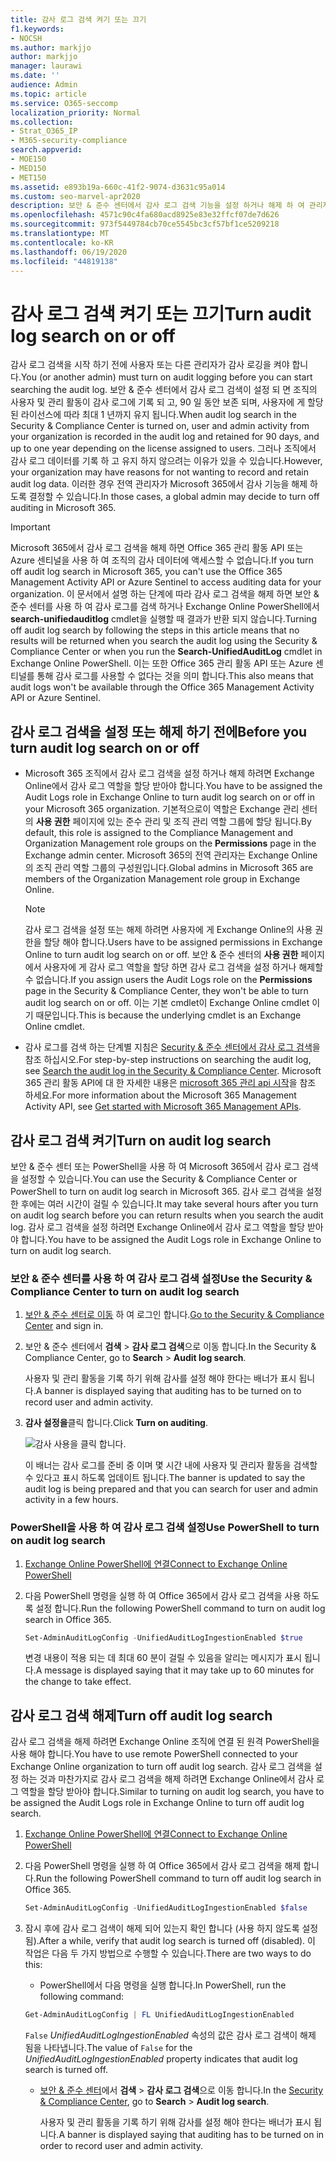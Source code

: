 ```yaml
---
title: 감사 로그 검색 켜기 또는 끄기
f1.keywords:
- NOCSH
ms.author: markjjo
author: markjjo
manager: laurawi
ms.date: ''
audience: Admin
ms.topic: article
ms.service: O365-seccomp
localization_priority: Normal
ms.collection:
- Strat_O365_IP
- M365-security-compliance
search.appverid:
- MOE150
- MED150
- MET150
ms.assetid: e893b19a-660c-41f2-9074-d3631c95a014
ms.custom: seo-marvel-apr2020
description: 보안 & 준수 센터에서 감사 로그 검색 기능을 설정 하거나 해제 하 여 관리자가 감사 로그를 검색 하는 기능을 사용 하거나 사용 하지 않도록 설정 하는 방법
ms.openlocfilehash: 4571c90c4fa680acd8925e83e32ffcf07de7d626
ms.sourcegitcommit: 973f5449784cb70ce5545bc3cf57bf1ce5209218
ms.translationtype: MT
ms.contentlocale: ko-KR
ms.lasthandoff: 06/19/2020
ms.locfileid: "44819138"
---
```

# <a name="turn-audit-log-search-on-or-off"></a><span data-ttu-id="41827-103">감사 로그 검색 켜기 또는 끄기</span><span class="sxs-lookup"><span data-stu-id="41827-103">Turn audit log search on or off</span></span>

<span data-ttu-id="41827-104">감사 로그 검색을 시작 하기 전에 사용자 또는 다른 관리자가 감사 로깅을 켜야 합니다.</span><span class="sxs-lookup"><span data-stu-id="41827-104">You (or another admin) must turn on audit logging before you can start searching the audit log.</span></span> <span data-ttu-id="41827-105">보안 & 준수 센터에서 감사 로그 검색이 설정 되 면 조직의 사용자 및 관리 활동이 감사 로그에 기록 되 고, 90 일 동안 보존 되며, 사용자에 게 할당 된 라이선스에 따라 최대 1 년까지 유지 됩니다.</span><span class="sxs-lookup"><span data-stu-id="41827-105">When audit log search in the Security & Compliance Center is turned on, user and admin activity from your organization is recorded in the audit log and retained for 90 days, and up to one year depending on the license assigned to users.</span></span> <span data-ttu-id="41827-106">그러나 조직에서 감사 로그 데이터를 기록 하 고 유지 하지 않으려는 이유가 있을 수 있습니다.</span><span class="sxs-lookup"><span data-stu-id="41827-106">However, your organization may have reasons for not wanting to record and retain audit log data.</span></span> <span data-ttu-id="41827-107">이러한 경우 전역 관리자가 Microsoft 365에서 감사 기능을 해제 하도록 결정할 수 있습니다.</span><span class="sxs-lookup"><span data-stu-id="41827-107">In those cases, a global admin may decide to turn off auditing in Microsoft 365.</span></span>

> [!IMPORTANT]
> <span data-ttu-id="41827-108">Microsoft 365에서 감사 로그 검색을 해제 하면 Office 365 관리 활동 API 또는 Azure 센티널을 사용 하 여 조직의 감사 데이터에 액세스할 수 없습니다.</span><span class="sxs-lookup"><span data-stu-id="41827-108">If you turn off audit log search in Microsoft 365, you can't use the Office 365 Management Activity API or Azure Sentinel to access auditing data for your organization.</span></span> <span data-ttu-id="41827-109">이 문서에서 설명 하는 단계에 따라 감사 로그 검색을 해제 하면 보안 & 준수 센터를 사용 하 여 감사 로그를 검색 하거나 Exchange Online PowerShell에서 **search-unifiedauditlog** cmdlet을 실행할 때 결과가 반환 되지 않습니다.</span><span class="sxs-lookup"><span data-stu-id="41827-109">Turning off audit log search by following the steps in this article means that no results will be returned when you search the audit log using the Security & Compliance Center or when you run the **Search-UnifiedAuditLog** cmdlet in Exchange Online PowerShell.</span></span> <span data-ttu-id="41827-110">이는 또한 Office 365 관리 활동 API 또는 Azure 센티널를 통해 감사 로그를 사용할 수 없다는 것을 의미 합니다.</span><span class="sxs-lookup"><span data-stu-id="41827-110">This also means that audit logs won't be available through the Office 365 Management Activity API or Azure Sentinel.</span></span>
  
## <a name="before-you-turn-audit-log-search-on-or-off"></a><span data-ttu-id="41827-111">감사 로그 검색을 설정 또는 해제 하기 전에</span><span class="sxs-lookup"><span data-stu-id="41827-111">Before you turn audit log search on or off</span></span>

- <span data-ttu-id="41827-112">Microsoft 365 조직에서 감사 로그 검색을 설정 하거나 해제 하려면 Exchange Online에서 감사 로그 역할을 할당 받아야 합니다.</span><span class="sxs-lookup"><span data-stu-id="41827-112">You have to be assigned the Audit Logs role in Exchange Online to turn audit log search on or off in your Microsoft 365 organization.</span></span> <span data-ttu-id="41827-113">기본적으로이 역할은 Exchange 관리 센터의 **사용 권한** 페이지에 있는 준수 관리 및 조직 관리 역할 그룹에 할당 됩니다.</span><span class="sxs-lookup"><span data-stu-id="41827-113">By default, this role is assigned to the Compliance Management and Organization Management role groups on the **Permissions** page in the Exchange admin center.</span></span> <span data-ttu-id="41827-114">Microsoft 365의 전역 관리자는 Exchange Online의 조직 관리 역할 그룹의 구성원입니다.</span><span class="sxs-lookup"><span data-stu-id="41827-114">Global admins in Microsoft 365 are members of the Organization Management role group in Exchange Online.</span></span> 
    
    > [!NOTE]
    > <span data-ttu-id="41827-115">감사 로그 검색을 설정 또는 해제 하려면 사용자에 게 Exchange Online의 사용 권한을 할당 해야 합니다.</span><span class="sxs-lookup"><span data-stu-id="41827-115">Users have to be assigned permissions in Exchange Online to turn audit log search on or off.</span></span> <span data-ttu-id="41827-116">보안 & 준수 센터의 **사용 권한** 페이지에서 사용자에 게 감사 로그 역할을 할당 하면 감사 로그 검색을 설정 하거나 해제할 수 없습니다.</span><span class="sxs-lookup"><span data-stu-id="41827-116">If you assign users the Audit Logs role on the **Permissions** page in the Security & Compliance Center, they won't be able to turn audit log search on or off.</span></span> <span data-ttu-id="41827-117">이는 기본 cmdlet이 Exchange Online cmdlet 이기 때문입니다.</span><span class="sxs-lookup"><span data-stu-id="41827-117">This is because the underlying cmdlet is an Exchange Online cmdlet.</span></span> 
    
- <span data-ttu-id="41827-118">감사 로그를 검색 하는 단계별 지침은 [Security & 준수 센터에서 감사 로그 검색](search-the-audit-log-in-security-and-compliance.md)을 참조 하십시오.</span><span class="sxs-lookup"><span data-stu-id="41827-118">For step-by-step instructions on searching the audit log, see [Search the audit log in the Security & Compliance Center](search-the-audit-log-in-security-and-compliance.md).</span></span> <span data-ttu-id="41827-119">Microsoft 365 관리 활동 API에 대 한 자세한 내용은 [microsoft 365 관리 api 시작](https://docs.microsoft.com/office/office-365-management-api/get-started-with-office-365-management-apis)을 참조 하세요.</span><span class="sxs-lookup"><span data-stu-id="41827-119">For more information about the Microsoft 365 Management Activity API, see [Get started with Microsoft 365 Management APIs](https://docs.microsoft.com/office/office-365-management-api/get-started-with-office-365-management-apis).</span></span>
    
## <a name="turn-on-audit-log-search"></a><span data-ttu-id="41827-120">감사 로그 검색 켜기</span><span class="sxs-lookup"><span data-stu-id="41827-120">Turn on audit log search</span></span>

<span data-ttu-id="41827-121">보안 & 준수 센터 또는 PowerShell을 사용 하 여 Microsoft 365에서 감사 로그 검색을 설정할 수 있습니다.</span><span class="sxs-lookup"><span data-stu-id="41827-121">You can use the Security & Compliance Center or PowerShell to turn on audit log search in Microsoft 365.</span></span> <span data-ttu-id="41827-122">감사 로그 검색을 설정한 후에는 여러 시간이 걸릴 수 있습니다.</span><span class="sxs-lookup"><span data-stu-id="41827-122">It may take several hours after you turn on audit log search before you can return results when you search the audit log.</span></span> <span data-ttu-id="41827-123">감사 로그 검색을 설정 하려면 Exchange Online에서 감사 로그 역할을 할당 받아야 합니다.</span><span class="sxs-lookup"><span data-stu-id="41827-123">You have to be assigned the Audit Logs role in Exchange Online to turn on audit log search.</span></span>
  
### <a name="use-the-security--compliance-center-to-turn-on-audit-log-search"></a><span data-ttu-id="41827-124">보안 & 준수 센터를 사용 하 여 감사 로그 검색 설정</span><span class="sxs-lookup"><span data-stu-id="41827-124">Use the Security & Compliance Center to turn on audit log search</span></span>

1. <span data-ttu-id="41827-125">[보안 & 준수 센터로 이동](https://protection.office.com) 하 여 로그인 합니다.</span><span class="sxs-lookup"><span data-stu-id="41827-125">[Go to the Security & Compliance Center](https://protection.office.com) and sign in.</span></span>

2. <span data-ttu-id="41827-126">보안 & 준수 센터에서 **검색** \> **감사 로그 검색**으로 이동 합니다.</span><span class="sxs-lookup"><span data-stu-id="41827-126">In the Security & Compliance Center, go to **Search** \> **Audit log search**.</span></span>

   <span data-ttu-id="41827-127">사용자 및 관리 활동을 기록 하기 위해 감사를 설정 해야 한다는 배너가 표시 됩니다.</span><span class="sxs-lookup"><span data-stu-id="41827-127">A banner is displayed saying that auditing has to be turned on to record user and admin activity.</span></span>

3. <span data-ttu-id="41827-128">**감사 설정을**클릭 합니다.</span><span class="sxs-lookup"><span data-stu-id="41827-128">Click **Turn on auditing**.</span></span>

    ![감사 사용을 클릭 합니다.](../media/39a9d35f-88d0-4bbe-a962-0be2f838e2bf.png)
  
    <span data-ttu-id="41827-130">이 배너는 감사 로그를 준비 중 이며 몇 시간 내에 사용자 및 관리자 활동을 검색할 수 있다고 표시 하도록 업데이트 됩니다.</span><span class="sxs-lookup"><span data-stu-id="41827-130">The banner is updated to say the audit log is being prepared and that you can search for user and admin activity in a few hours.</span></span>

### <a name="use-powershell-to-turn-on-audit-log-search"></a><span data-ttu-id="41827-131">PowerShell을 사용 하 여 감사 로그 검색 설정</span><span class="sxs-lookup"><span data-stu-id="41827-131">Use PowerShell to turn on audit log search</span></span>

1. [<span data-ttu-id="41827-132">Exchange Online PowerShell에 연결</span><span class="sxs-lookup"><span data-stu-id="41827-132">Connect to Exchange Online PowerShell</span></span>](https://go.microsoft.com/fwlink/p/?LinkID=396554)

2. <span data-ttu-id="41827-133">다음 PowerShell 명령을 실행 하 여 Office 365에서 감사 로그 검색을 사용 하도록 설정 합니다.</span><span class="sxs-lookup"><span data-stu-id="41827-133">Run the following PowerShell command to turn on audit log search in Office 365.</span></span>

    ```powershell
    Set-AdminAuditLogConfig -UnifiedAuditLogIngestionEnabled $true
    ```

    <span data-ttu-id="41827-134">변경 내용이 적용 되는 데 최대 60 분이 걸릴 수 있음을 알리는 메시지가 표시 됩니다.</span><span class="sxs-lookup"><span data-stu-id="41827-134">A message is displayed saying that it may take up to 60 minutes for the change to take effect.</span></span>
  
## <a name="turn-off-audit-log-search"></a><span data-ttu-id="41827-135">감사 로그 검색 해제</span><span class="sxs-lookup"><span data-stu-id="41827-135">Turn off audit log search</span></span>

<span data-ttu-id="41827-136">감사 로그 검색을 해제 하려면 Exchange Online 조직에 연결 된 원격 PowerShell을 사용 해야 합니다.</span><span class="sxs-lookup"><span data-stu-id="41827-136">You have to use remote PowerShell connected to your Exchange Online organization to turn off audit log search.</span></span> <span data-ttu-id="41827-137">감사 로그 검색을 설정 하는 것과 마찬가지로 감사 로그 검색을 해제 하려면 Exchange Online에서 감사 로그 역할을 할당 받아야 합니다.</span><span class="sxs-lookup"><span data-stu-id="41827-137">Similar to turning on audit log search, you have to be assigned the Audit Logs role in Exchange Online to turn off audit log search.</span></span>
  
1. [<span data-ttu-id="41827-138">Exchange Online PowerShell에 연결</span><span class="sxs-lookup"><span data-stu-id="41827-138">Connect to Exchange Online PowerShell</span></span>](https://go.microsoft.com/fwlink/p/?LinkID=396554)

2. <span data-ttu-id="41827-139">다음 PowerShell 명령을 실행 하 여 Office 365에서 감사 로그 검색을 해제 합니다.</span><span class="sxs-lookup"><span data-stu-id="41827-139">Run the following PowerShell command to turn off audit log search in Office 365.</span></span>

    ```powershell
    Set-AdminAuditLogConfig -UnifiedAuditLogIngestionEnabled $false
    ```

3. <span data-ttu-id="41827-140">잠시 후에 감사 로그 검색이 해제 되어 있는지 확인 합니다 (사용 하지 않도록 설정 됨).</span><span class="sxs-lookup"><span data-stu-id="41827-140">After a while, verify that audit log search is turned off (disabled).</span></span> <span data-ttu-id="41827-141">이 작업은 다음 두 가지 방법으로 수행할 수 있습니다.</span><span class="sxs-lookup"><span data-stu-id="41827-141">There are two ways to do this:</span></span>

    - <span data-ttu-id="41827-142">PowerShell에서 다음 명령을 실행 합니다.</span><span class="sxs-lookup"><span data-stu-id="41827-142">In PowerShell, run the following command:</span></span>

    ```powershell
    Get-AdminAuditLogConfig | FL UnifiedAuditLogIngestionEnabled
    ```

      <span data-ttu-id="41827-143">`False` _UnifiedAuditLogIngestionEnabled_ 속성의 값은 감사 로그 검색이 해제 됨을 나타냅니다.</span><span class="sxs-lookup"><span data-stu-id="41827-143">The value of  `False` for the  _UnifiedAuditLogIngestionEnabled_ property indicates that audit log search is turned off.</span></span> 

    - <span data-ttu-id="41827-144">[보안 & 준수 센터](https://protection.office.com)에서 **검색** \> **감사 로그 검색**으로 이동 합니다.</span><span class="sxs-lookup"><span data-stu-id="41827-144">In the [Security & Compliance Center](https://protection.office.com), go to **Search** \> **Audit log search**.</span></span>

      <span data-ttu-id="41827-145">사용자 및 관리 활동을 기록 하기 위해 감사를 설정 해야 한다는 배너가 표시 됩니다.</span><span class="sxs-lookup"><span data-stu-id="41827-145">A banner is displayed saying that auditing has to be turned on in order to record user and admin activity.</span></span>